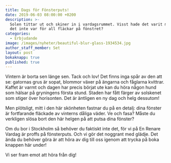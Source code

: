 ```yaml
---
title: Dags för Fönsterputs!
date: 2019-06-03 08:00:00 +0200
description: >-
  Solen tittar ut och skiner in i vardagsrummet. Visst hade det varit mysigt om
  det inte var för all fläckar på fönstret?
categories:
  - Erbjudande
image: /images/nyheter/beautiful-blur-glass-1934534.jpg
author_staff_member: Set
layout: post
bokaknapp: true
published: true
---
```


Vintern &auml;r borta sen l&auml;nge sen. Tack och lov\! Det finns inga sp&aring;r av den att se: gatornas grus &auml;r sopat, blommor v&auml;xer p&aring; &auml;ngarna och f&aring;glarna kvittrar. Kaffet &auml;r varmt och dagen har precis b&ouml;rjat ute kan du h&ouml;ra n&aring;gon hund som h&auml;lsar p&aring; gryningens f&ouml;rsta stund. Staden har f&aring;tt f&auml;rger av solskenet som stiger &ouml;ver horisonten. Det &auml;r &auml;ntligen en ny dag och helg dessutom\!

Men pl&ouml;tsligt, mitt i den h&auml;r sk&ouml;nheten fastnar du p&aring; en detalj: dina f&ouml;nster &auml;r fortfarande fl&auml;ckade av vinterns d&aring;liga v&auml;der. Ve och fasa? M&aring;ste du verkligen sl&ouml;sa bort den h&auml;r helgen p&aring; att putsa dina f&ouml;nster?

Om du bor i Stockholm s&aring; beh&ouml;ver du faktiskt inte det, f&ouml;r vi p&aring; En Renare Vardag &auml;r proffs p&aring; f&ouml;nsterputs. Och vi g&ouml;r det noggrant med gl&auml;dje. Det &auml;nda du beh&ouml;ver g&ouml;ra &auml;r att h&ouml;ra av dig till oss igenom att trycka p&aring; boka knappen h&auml;r under\!

Vi ser fram emot att h&ouml;ra fr&aring;n dig\!